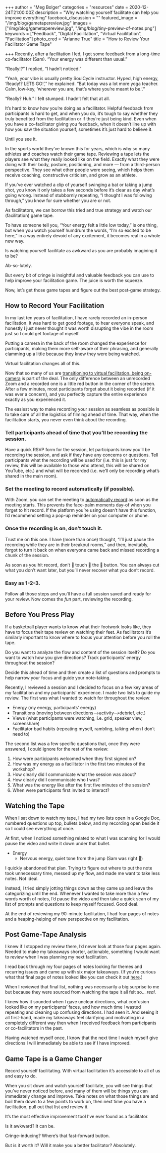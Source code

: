 +++
author = "Meg Bolger"
categories = "resources"
date = 2020-12-24T21:00:00Z
description = "Why watching yourself facilitate can help you improve everything"
facebook_discussion = ""
featured_image = "/img/blog/gametapereview.jpg"
images = ["/img/blog/gametapereview.jpg", "/img/blog/tiny-preview-of-notes.png"]
keywords = ["Feedback", "Digital Facilitation", "Virtual Facilitation", "Facilitation"]
photo_cred = "Arianne True"
title = "How to Review Your Facilitator Game Tape"

+++
Recently, after a facilitation I led, I got some feedback from a long-time co-facilitator (Sam). “Your energy was different than usual.”

“Really!?” I replied, “I hadn’t noticed.”

“Yeah, your vibe is usually pretty SoulCycle instructor. Hyped, high energy, ‘Ready!? LETS GO!’,” he explained. “But today was a lot more yoga teacher. Calm, low-key, ‘wherever you are, that’s where you’re meant to be.’.”

“Really? Huh.” I felt stumped. I hadn’t felt that at all.

It’s hard to know how you’re doing as a facilitator. Helpful feedback from participants is hard to get, and when you do, it’s tough to say whether they truly benefited from the facilitation or if they’re just being kind. Even when you have a co-facilitator giving you feedback, when it doesn’t line up with how you saw the situation yourself, sometimes it’s just hard to believe it.

Until you see it.

In the sports world they’ve known this for years, which is why so many athletes and coaches watch their game tape. Reviewing a tape lets the players see what they really looked like on the field. Exactly what they were doing with their body, posture, positioning, and more — from a third-person perspective. They see what other people were seeing, which helps them receive coaching, constructive criticism, and grow as an athlete.

If you’ve ever watched a clip of yourself swinging a bat or taking a jump shot, you know it only takes a few seconds before it’s clear as day what’s going wrong. Instead of stubbornly repeating, “I thought I was following through,” you know for sure whether you are or not.

As facilitators, we can borrow this tried and true strategy and watch our (facilitation) game tape.

To have someone tell you, “Your energy felt a little low today,” is one thing, but when you watch yourself humdrum the words, “I’m so excited to be here,” in a way entirely devoid of any excitement, it becomes real in a whole new way.

Is watching yourself facilitate as awkward as you are probably imagining it to be?

Ab-so-lutely.

But every bit of cringe is insightful and valuable feedback you can use to help improve your facilitation game. The juice is worth the squeeze.

Now, let’s get those game tapes and figure out the best post-game strategy.

## How to Record Your Facilitation

In my last ten years of facilitation, I have rarely recorded an in-person facilitation. It was hard to get good footage, to hear everyone speak, and honestly I just never thought it was worth disrupting the vibe in the room just so I could get footage of myself.

Putting a camera in the back of the room changed the experience for participants, making them more self-aware of their phrasing, and generally clamming up a little because they knew they were being watched.

Virtual facilitation changes all of this.

Now that so many of us are [transitioning to virtual facilitation, being on-camera](https://www.facilitator.cards/blog/facilitating-on-camera-a-jumpstart-into-video-conference-based-facilitation/) is part of the deal. The only difference between an unrecorded Zoom and a recorded one is a little red button in the corner of the screen. After a few minutes, most participants forget about it being recorded (if it was ever a concern), and you perfectly capture the entire experience exactly as you experienced it.

The easiest way to make recording your session as seamless as possible is to take care of all the logistics of filming ahead of time. That way, when the facilitation starts, you never even think about the recording.

### Tell participants ahead of time that you’ll be recording the session.

Have a quick RSVP form for the session, let participants know you’ll be recording the session, and ask if they have any concerns or questions. Tell participants what the recording will be used for (i.e. this is just for my review, this will be available to those who attend, this will be shared on YouTube, etc.) and what will be recorded (i.e. we’ll only be recording what’s shared in the main room).

### Set the meeting to record automatically (if possible).

With Zoom, you can set the meeting to [automatically record](https://support.zoom.us/hc/en-us/articles/202921119-Automatic-Recording) as soon as the meeting starts. This prevents the face-palm moments day-of when you forget to hit record. If the platform you’re using doesn’t have this function, I’d recommend setting a pop-up reminder on your computer or phone.

### Once the recording is on, don’t touch it.

Trust me on this one. I have (more than once) thought, “I’ll just pause the recording while they are in their breakout rooms,” and then, inevitably, forgot to turn it back on when everyone came back and missed recording a chunk of the session.

As soon as you hit record, don’t 👏 touch 👏 the 👏 button. You can always cut what you don’t want later, but you’ll never recover what you don’t record.

### Easy as 1-2-3.

Follow all those steps and you’ll have a full session saved and ready for your review. Now comes the _fun_ part, reviewing the recording.

## Before You Press Play

If a basketball player wants to know what their footwork looks like, they have to focus their tape review on watching their feet. As facilitators it’s similarly important to know where to focus your attention before you roll the tape.

Do you want to analyze the flow and content of the session itself? Do you want to watch how you give directions? Track participants’ energy throughout the session?

Decide this ahead of time and then create a list of questions and prompts to help narrow your focus and guide your note-taking.

Recently, I reviewed a session and I decided to focus on a few key areas of my facilitation and my participants’ experience. I made two lists to guide my review. The first was what I wanted to watch for throughout the review:

* Energy (my energy, participants’ energy)
* Transitions (moving between directions-->activity-->debrief, etc.)
* Views (what participants were watching, i.e. grid, speaker view, screenshare)
* Facilitator bad habits (repeating myself, rambling, talking when I don’t need to)

The second list was a few specific questions that, once they were answered, I could ignore for the rest of the review:

1. How were participants welcomed when they first signed on?
2. How was my energy as a facilitator in the first two minutes of the workshop?
3. How clearly did I communicate what the session was about?
4. How clearly did I communicate who I was?
5. What was the energy like after the first five minutes of the session?
6. When were participants first invited to interact?

## Watching the Tape

When I sat down to watch my tape, I had my two lists open in a Google Doc, numbered questions up top, bullets below, and my recording open beside it so I could see everything at once.

At first, when I noticed something related to what I was scanning for I would pause the video and write it down under that bullet.

* Energy
  * Nervous energy, quiet tone from the jump (Sam was right 😬)

I quickly abandoned that plan. Trying to figure out where to put the note took unnecessary time, messed up my flow, and made me want to take less notes. Not ideal.

Instead, I tried simply jotting things down as they came up and leave the categorizing until the end. Whenever I wanted to take more than a few words worth of notes, I’d pause the video and then take a quick scan of my list of prompts and questions to keep myself focused. Good deal.

At the end of reviewing my 90-minute facilitation, I had four pages of notes and a heaping-helping of new perspective on my facilitation.

## Post Game-Tape Analysis

I knew if I stopped my review there, I’d never look at those four pages again. Needed to make my takeaways shorter, actionable, something I would want to review when I was planning my next facilitation.

I read back through my four pages of notes looking for themes and recurring issues and came up with six major takeaways. (If you’re curious what that final page of notes looked like you can check it out [here](https://docs.google.com/document/d/1lq8CvYZ0viwMqnU7HHIY8OGG8k9Y1XQ7cb9c1sjjS_4/edit?usp=sharing).)

When I reviewed that final list, nothing was necessarily a big surprise to me but because they were sourced from watching the tape it all felt so... _real_.

I knew how it sounded when I gave unclear directions, what confusion looked like on my participants’ faces, and how much time I wasted repeating and cleaning up confusing directions. I had seen it. And seeing it all first-hand, made my takeaways feel clarifying and motivating in a completely different way then when I received feedback from participants or co-facilitators in the past.

Having watched myself once, I know that the next time I watch myself give directions I will immediately be able to see if I have improved.

## Game Tape is a Game Changer

Record yourself facilitating. With virtual facilitation it’s accessible to all of us and easy to do.

When you sit down and watch yourself facilitate, you will see things that you’ve never noticed before, and many of them will be things you can immediately change and improve. Take notes on what those things are and boil them down to a few points to work on, then next time you have a facilitation, pull out that list and review it.

It’s the most effective improvement tool I’ve ever found as a facilitator.

Is it awkward? It can be.

Cringe-inducing? Where’s that fast-forward button.

But is it worth it? Will it make you a better facilitator? Absolutely.